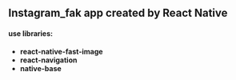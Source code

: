 ## Instagram_fak app created by React Native

#### use libraries:

- **react-native-fast-image**
- **react-navigation**
- **native-base**


